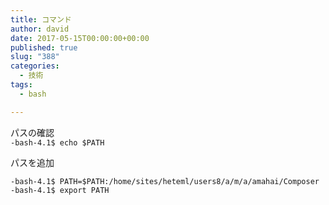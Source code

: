 ```yaml
---
title: コマンド
author: david
date: 2017-05-15T00:00:00+00:00
published: true
slug: "388"
categories:
  - 技術
tags:
  - bash

---
```

パスの確認  
`-bash-4.1$ echo $PATH` 

パスを追加  

```
-bash-4.1$ PATH=$PATH:/home/sites/heteml/users8/a/m/a/amahai/Composer
-bash-4.1$ export PATH
```